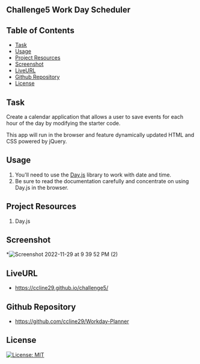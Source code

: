 ## Challenge5 Work Day Scheduler

## Table of Contents
- [Task](#task)
- [Usage](#usage)
- [Project Resources](#project-resources)
- [Screenshot](#screenshot)
- [LiveURL](#liveurl)
- [Github Repository](#github-repository)
- [License](#license)

## Task

Create a calendar application that allows a user to save events for each hour of the day by modifying the  starter code. 

This app will run in the browser and feature dynamically updated HTML and CSS powered by jQuery.

## Usage
1. You'll need to use the [Day.js](https://day.js.org/en/) library to work with date and time. 
2. Be sure to read the documentation carefully and concentrate on using Day.js in the browser.

## Project Resources
1. Day.js

## Screenshot
*![Screenshot 2022-11-29 at 9 39 52 PM (2)](https://user-images.githubusercontent.com/115193125/204706541-cf0901c8-59ea-4f6c-a13c-44f7bd709e3f.png)

## LiveURL 

* https://ccline29.github.io/challenge5/

## Github Repository

* https://github.com/ccline29/Workday-Planner

## License
[![License: MIT](https://img.shields.io/badge/License-MIT-yellow.svg)](https://opensource.org/licenses/MIT)

